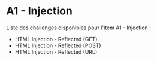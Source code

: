 # A1 - Injection

Liste des challenges disponibles pour l'item A1 - Injection :&#x20;

* HTML Injection - Reflected (GET)
* HTML Injection - Reflected (POST)
* HTML Injection - Reflected (URL)
